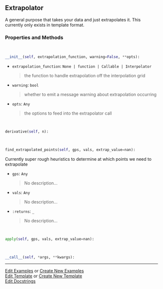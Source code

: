 ## <a id="McUtils.Zachary.Interpolator.Extrapolator">Extrapolator</a>
A general purpose that takes your data and just extrapolates it.
This currently only exists in template format.

### Properties and Methods
<a id="McUtils.Zachary.Interpolator.Extrapolator.__init__" class="docs-object-method">&nbsp;</a>
```python
__init__(self, extrapolation_function, warning=False, **opts): 
```

- `extrapolation_function`: `None | function | Callable | Interpolator`
    >the function to handle extrapolation off the interpolation grid
- `warning`: `bool`
    >whether to emit a message warning about extrapolation occurring
- `opts`: `Any`
    >the options to feed into the extrapolator call

<a id="McUtils.Zachary.Interpolator.Extrapolator.derivative" class="docs-object-method">&nbsp;</a>
```python
derivative(self, n): 
```

<a id="McUtils.Zachary.Interpolator.Extrapolator.find_extrapolated_points" class="docs-object-method">&nbsp;</a>
```python
find_extrapolated_points(self, gps, vals, extrap_value=nan): 
```
Currently super rough heuristics to determine at which points we need to extrapolate
- `gps`: `Any`
    >No description...
- `vals`: `Any`
    >No description...
- `:returns`: `_`
    >No description...

<a id="McUtils.Zachary.Interpolator.Extrapolator.apply" class="docs-object-method">&nbsp;</a>
```python
apply(self, gps, vals, extrap_value=nan): 
```

<a id="McUtils.Zachary.Interpolator.Extrapolator.__call__" class="docs-object-method">&nbsp;</a>
```python
__call__(self, *args, **kwargs): 
```





___

[Edit Examples](https://github.com/McCoyGroup/McUtils/edit/edit/ci/examples/ci/docs/McUtils/Zachary/Interpolator/Extrapolator.md) or 
[Create New Examples](https://github.com/McCoyGroup/McUtils/new/edit/?filename=ci/examples/ci/docs/McUtils/Zachary/Interpolator/Extrapolator.md) <br/>
[Edit Template](https://github.com/McCoyGroup/McUtils/edit/edit/ci/docs/ci/docs/McUtils/Zachary/Interpolator/Extrapolator.md) or 
[Create New Template](https://github.com/McCoyGroup/McUtils/new/edit/?filename=ci/docs/templates/ci/docs/McUtils/Zachary/Interpolator/Extrapolator.md) <br/>
[Edit Docstrings](https://github.com/McCoyGroup/McUtils/edit/edit/McUtils/Zachary/Interpolator.py?message=Update%20Docs)